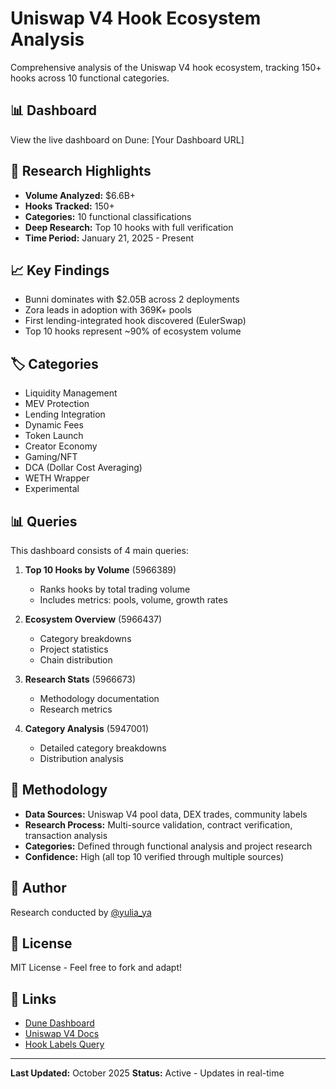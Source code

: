 # Uniswap V4 Hook Ecosystem Analysis

Comprehensive analysis of the Uniswap V4 hook ecosystem, tracking 150+ hooks across 10 functional categories.

## 📊 Dashboard

View the live dashboard on Dune: [Your Dashboard URL]

## 🔬 Research Highlights

- **Volume Analyzed:** $6.6B+
- **Hooks Tracked:** 150+
- **Categories:** 10 functional classifications
- **Deep Research:** Top 10 hooks with full verification
- **Time Period:** January 21, 2025 - Present

## 📈 Key Findings

- Bunni dominates with $2.05B across 2 deployments
- Zora leads in adoption with 369K+ pools
- First lending-integrated hook discovered (EulerSwap)
- Top 10 hooks represent ~90% of ecosystem volume

## 🏷️ Categories

- Liquidity Management
- MEV Protection
- Lending Integration
- Dynamic Fees
- Token Launch
- Creator Economy
- Gaming/NFT
- DCA (Dollar Cost Averaging)
- WETH Wrapper
- Experimental

## 📊 Queries

This dashboard consists of 4 main queries:

1. **Top 10 Hooks by Volume** (5966389)
   - Ranks hooks by total trading volume
   - Includes metrics: pools, volume, growth rates

2. **Ecosystem Overview** (5966437)
   - Category breakdowns
   - Project statistics
   - Chain distribution

3. **Research Stats** (5966673)
   - Methodology documentation
   - Research metrics

4. **Category Analysis** (5947001)
   - Detailed category breakdowns
   - Distribution analysis

## 🔬 Methodology

- **Data Sources:** Uniswap V4 pool data, DEX trades, community labels
- **Research Process:** Multi-source validation, contract verification, transaction analysis
- **Categories:** Defined through functional analysis and project research
- **Confidence:** High (all top 10 verified through multiple sources)

## 👤 Author

Research conducted by [@yulia_ya](https://twitter.com/yulia_ya)

## 📄 License

MIT License - Feel free to fork and adapt!

## 🔗 Links

- [Dune Dashboard](https://dune.com/yulia_ya/v4-ecosystem-overview)
- [Uniswap V4 Docs](https://docs.uniswap.org/contracts/v4/overview)
- [Hook Labels Query](https://dune.com/queries/5946972)

---

**Last Updated:** October 2025
**Status:** Active - Updates in real-time
